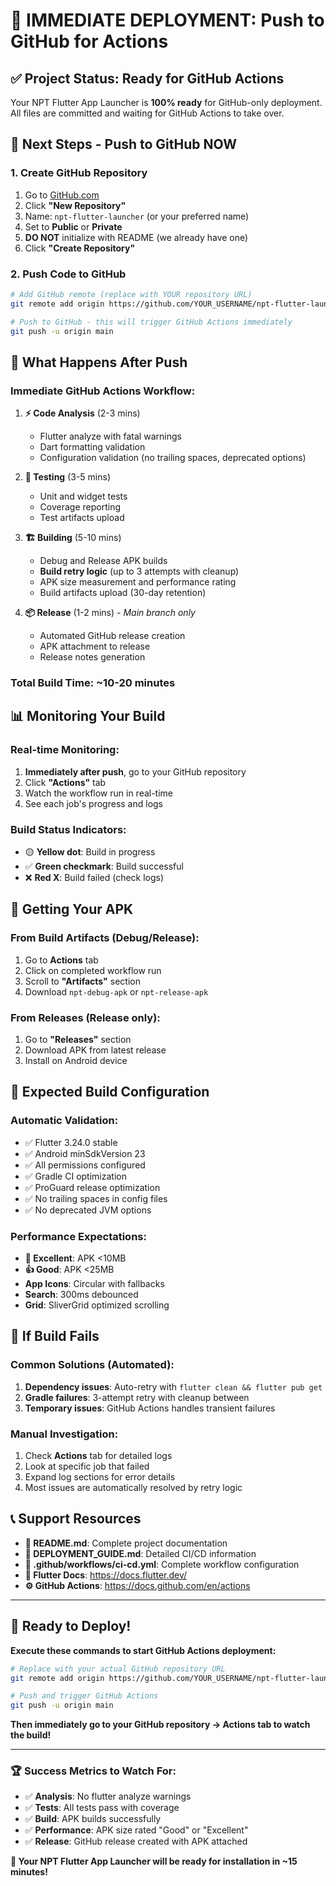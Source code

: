 # 🚀 **IMMEDIATE DEPLOYMENT: Push to GitHub for Actions**

## ✅ **Project Status: Ready for GitHub Actions**

Your NPT Flutter App Launcher is **100% ready** for GitHub-only deployment. All files are committed and waiting for GitHub Actions to take over.

## 🎯 **Next Steps - Push to GitHub NOW**

### **1. Create GitHub Repository**
1. Go to [GitHub.com](https://github.com)
2. Click **"New Repository"**
3. Name: `npt-flutter-launcher` (or your preferred name)
4. Set to **Public** or **Private**
5. **DO NOT** initialize with README (we already have one)
6. Click **"Create Repository"**

### **2. Push Code to GitHub**
```bash
# Add GitHub remote (replace with YOUR repository URL)
git remote add origin https://github.com/YOUR_USERNAME/npt-flutter-launcher.git

# Push to GitHub - this will trigger GitHub Actions immediately
git push -u origin main
```

## 🚀 **What Happens After Push**

### **Immediate GitHub Actions Workflow:**

1. **⚡ Code Analysis** (2-3 mins)
   - Flutter analyze with fatal warnings
   - Dart formatting validation
   - Configuration validation (no trailing spaces, deprecated options)

2. **🧪 Testing** (3-5 mins)
   - Unit and widget tests
   - Coverage reporting
   - Test artifacts upload

3. **🏗️ Building** (5-10 mins)
   - Debug and Release APK builds
   - **Build retry logic** (up to 3 attempts with cleanup)
   - APK size measurement and performance rating
   - Build artifacts upload (30-day retention)

4. **📦 Release** (1-2 mins) - *Main branch only*
   - Automated GitHub release creation
   - APK attachment to release
   - Release notes generation

### **Total Build Time: ~10-20 minutes**

## 📊 **Monitoring Your Build**

### **Real-time Monitoring:**
1. **Immediately after push**, go to your GitHub repository
2. Click **"Actions"** tab
3. Watch the workflow run in real-time
4. See each job's progress and logs

### **Build Status Indicators:**
- 🟡 **Yellow dot**: Build in progress
- ✅ **Green checkmark**: Build successful  
- ❌ **Red X**: Build failed (check logs)

## 📱 **Getting Your APK**

### **From Build Artifacts (Debug/Release):**
1. Go to **Actions** tab
2. Click on completed workflow run
3. Scroll to **"Artifacts"** section
4. Download `npt-debug-apk` or `npt-release-apk`

### **From Releases (Release only):**
1. Go to **"Releases"** section
2. Download APK from latest release
3. Install on Android device

## 🔧 **Expected Build Configuration**

### **Automatic Validation:**
- ✅ Flutter 3.24.0 stable
- ✅ Android minSdkVersion 23
- ✅ All permissions configured
- ✅ Gradle CI optimization
- ✅ ProGuard release optimization
- ✅ No trailing spaces in config files
- ✅ No deprecated JVM options

### **Performance Expectations:**
- **🌟 Excellent**: APK <10MB
- **👍 Good**: APK <25MB
- **App Icons**: Circular with fallbacks
- **Search**: 300ms debounced
- **Grid**: SliverGrid optimized scrolling

## 🐛 **If Build Fails**

### **Common Solutions (Automated):**
1. **Dependency issues**: Auto-retry with `flutter clean && flutter pub get`
2. **Gradle failures**: 3-attempt retry with cleanup between
3. **Temporary issues**: GitHub Actions handles transient failures

### **Manual Investigation:**
1. Check **Actions** tab for detailed logs
2. Look at specific job that failed
3. Expand log sections for error details
4. Most issues are automatically resolved by retry logic

## 📞 **Support Resources**

- **📖 README.md**: Complete project documentation
- **🚀 DEPLOYMENT_GUIDE.md**: Detailed CI/CD information
- **🔧 .github/workflows/ci-cd.yml**: Complete workflow configuration
- **📱 Flutter Docs**: https://docs.flutter.dev/
- **⚙️ GitHub Actions**: https://docs.github.com/en/actions

---

## 🎉 **Ready to Deploy!**

**Execute these commands to start GitHub Actions deployment:**

```bash
# Replace with your actual GitHub repository URL
git remote add origin https://github.com/YOUR_USERNAME/npt-flutter-launcher.git

# Push and trigger GitHub Actions
git push -u origin main
```

**Then immediately go to your GitHub repository → Actions tab to watch the build!**

---

### 🏆 **Success Metrics to Watch For:**

- ✅ **Analysis**: No flutter analyze warnings
- ✅ **Tests**: All tests pass with coverage
- ✅ **Build**: APK builds successfully  
- ✅ **Performance**: APK size rated "Good" or "Excellent"
- ✅ **Release**: GitHub release created with APK attached

**🚀 Your NPT Flutter App Launcher will be ready for installation in ~15 minutes!** 